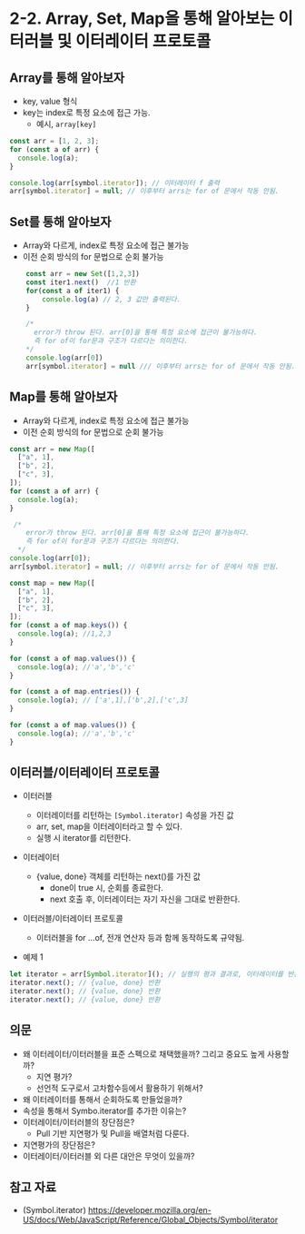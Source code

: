 # 2-2. Array, Set, Map을 통해 알아보는 이터러블 및 이터레이터 프로토콜

## Array를 통해 알아보자
- key, value 형식
- key는 index로 특정 요소에 접근 가능.
  - 예시, `array[key]`
```javascript
const arr = [1, 2, 3];
for (const a of arr) {
  console.log(a);
}

console.log(arr[symbol.iterator]); // 이터레이터 f 출력
arr[symbol.iterator] = null; // 이후부터 arrs는 for of 문에서 작동 안됨.
```

## Set를 통해 알아보자
- Array와 다르게, index로 특정 요소에 접근 불가능
- 이전 순회 방식의 for 문법으로 순회 불가능 
```javascript
    const arr = new Set([1,2,3])
    const iter1.next()  //1 반환
    for(const a of iter1) {
        console.log(a) // 2, 3 값만 출력된다.
    }

    /* 
      error가 throw 된다. arr[0]을 통해 특정 요소에 접근이 불가능하다.
      즉 for of이 for문과 구조가 다르다는 의미한다.
    */
    console.log(arr[0]) 
    arr[symbol.iterator] = null /// 이후부터 arrs는 for of 문에서 작동 안됨.
```

## Map를 통해 알아보자
- Array와 다르게, index로 특정 요소에 접근 불가능
- 이전 순회 방식의 for 문법으로 순회 불가능 

```javascript
const arr = new Map([
  ["a", 1],
  ["b", 2],
  ["c", 3],
]);
for (const a of arr) {
  console.log(a);
}

 /* 
    error가 throw 된다. arr[0]을 통해 특정 요소에 접근이 불가능하다.
    즉 for of이 for문과 구조가 다르다는 의미한다.
  */
console.log(arr[0]); 
arr[symbol.iterator] = null; // 이후부터 arrs는 for of 문에서 작동 안됨.

const map = new Map([
  ["a", 1],
  ["b", 2],
  ["c", 3],
]);
for (const a of map.keys()) {
  console.log(a); //1,2,3
}

for (const a of map.values()) {
  console.log(a); //'a','b','c'
}

for (const a of map.entries()) {
  console.log(a); // ['a',1],['b',2],['c',3]
}

for (const a of map.values()) {
  console.log(a); //'a','b','c'
}
```

## 이터러블/이터레이터 프로토콜

- 이터러블
  - 이터레이터를 리턴하는 `[Symbol.iterator]` 속성을 가진 값
  - arr, set, map을 이터레이터라고 할 수 있다.
  - 실행 시 iterator를 리턴한다.
- 이터레이터
  - {value, done} 객체를 리턴하는 next()를 가진 값
    - done이 true 시, 순회를 종료한다.
    - next 호출 후, 이터레이터는 자기 자신을 그대로 반환한다.
- 이터러블/이터레이터 프로토콜
  - 이터러블을 for ...of, 전개 연산자 등과 함께 동작하도록 규약됨.

- 예제 1
```javascript
let iterator = arr[Symbol.iterator](); // 실행의 평과 결과로, 이터레이터를 반환한다.
iterator.next(); // {value, done} 반환
iterator.next(); // {value, done} 반환
iterator.next(); // {value, done} 반환
```

## 의문
- 왜 이터레이터/이터러블을 표준 스펙으로 채택했을까? 그리고 중요도 높게 사용할까?
  - 지연 평가?
  - 선언적 도구로서 고차함수등에서 활용하기 위해서?
- 왜 이터레이터를 통해서 순회하도록 만들었을까?
- 속성을 통해서 Symbo.iterator를 추가한 이유는?
- 이터레이터/이터러블의 장단점은?
  - Pull 기반 지연평가 및 Pull을 배열처럼 다룬다.
- 지연평가의 장단점은?
- 이터레이터/이터러블 외 다른 대안은 무엇이 있을까?

## 참고 자료
- (Symbol.iterator) https://developer.mozilla.org/en-US/docs/Web/JavaScript/Reference/Global_Objects/Symbol/iterator